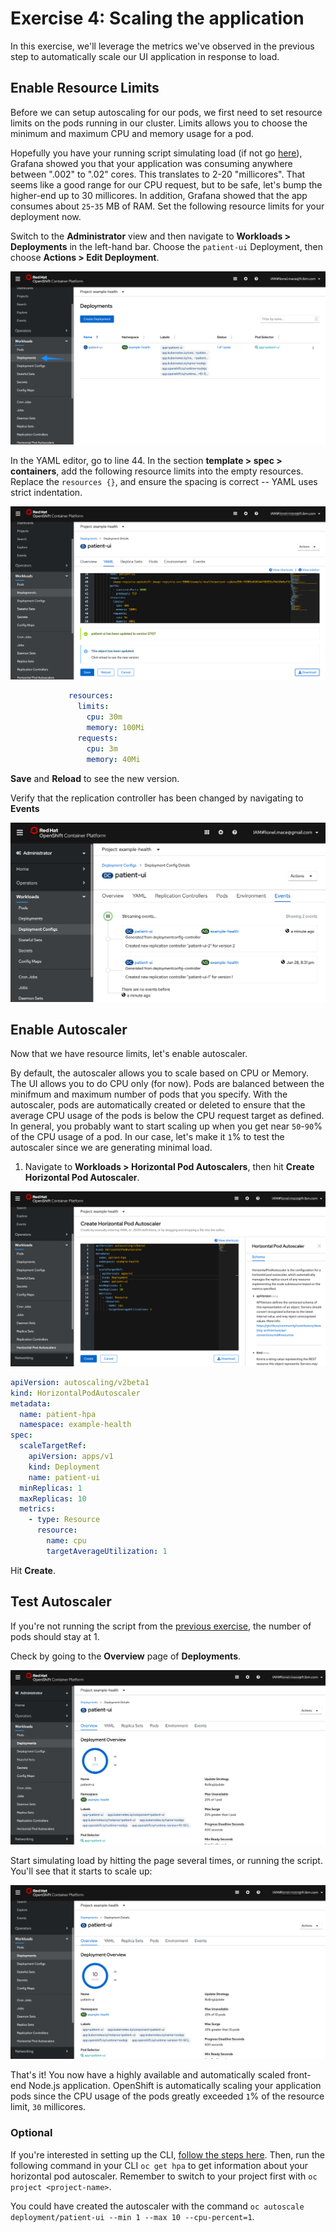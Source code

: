 # Exercise 4: Scaling the application

In this exercise, we'll leverage the metrics we've observed in the previous step to automatically scale our UI application in response to load.

## Enable Resource Limits

Before we can setup autoscaling for our pods, we first need to set resource limits on the pods running in our cluster. Limits allows you to choose the minimum and maximum CPU and memory usage for a pod.

Hopefully you have your running script simulating load \(if not go [here](https://github.com/volaka/openshift101/tree/ddf989dfb9e05c279d6e35df771d4650951d6604/workshop/exercise-02/README.md#simulate-load-on-the-application)\), Grafana showed you that your application was consuming anywhere between ".002" to ".02" cores. This translates to 2-20 "millicores". That seems like a good range for our CPU request, but to be safe, let's bump the higher-end up to 30 millicores. In addition, Grafana showed that the app consumes about `25`-`35` MB of RAM. Set the following resource limits for your deployment now.

Switch to the **Administrator** view and then navigate to **Workloads &gt; Deployments** in the left-hand bar. Choose the `patient-ui` Deployment, then choose **Actions &gt; Edit Deployment**.

![Deployments](../.gitbook/assets/ocp-deployments%20%281%29.png)

In the YAML editor, go to line 44. In the section **template &gt; spec &gt; containers**, add the following resource limits into the empty resources. Replace the `resources {}`, and ensure the spacing is correct -- YAML uses strict indentation.

![Limits YAML](../.gitbook/assets/ocp-limits-yaml%20%281%29.png)

```yaml
             resources:
               limits:
                 cpu: 30m
                 memory: 100Mi
               requests:
                 cpu: 3m
                 memory: 40Mi
```

**Save** and **Reload** to see the new version.

Verify that the replication controller has been changed by navigating to **Events**

![Resource Limits](../.gitbook/assets/ocp-dc-events%20%281%29.png)

## Enable Autoscaler

Now that we have resource limits, let's enable autoscaler.

By default, the autoscaler allows you to scale based on CPU or Memory. The UI allows you to do CPU only \(for now\). Pods are balanced between the minifmum and maximum number of pods that you specify. With the autoscaler, pods are automatically created or deleted to ensure that the average CPU usage of the pods is below the CPU request target as defined. In general, you probably want to start scaling up when you get near `50`-`90`% of the CPU usage of a pod. In our case, let's make it `1`% to test the autoscaler since we are generating minimal load.

1. Navigate to **Workloads &gt; Horizontal Pod Autoscalers**, then hit **Create Horizontal Pod Autoscaler**.

![HPA](../.gitbook/assets/ocp-hpa%20%281%29.png)

```yaml
apiVersion: autoscaling/v2beta1
kind: HorizontalPodAutoscaler
metadata:
  name: patient-hpa
  namespace: example-health
spec:
  scaleTargetRef:
    apiVersion: apps/v1
    kind: Deployment
    name: patient-ui
  minReplicas: 1
  maxReplicas: 10
  metrics:
    - type: Resource
      resource:
        name: cpu
        targetAverageUtilization: 1
```

Hit **Create**.

## Test Autoscaler

If you're not running the script from the [previous exercise](https://github.com/volaka/openshift101/tree/20ae53f9e65e9248a62f872d70f837850fbe3ae9/workshop/exercise-04/exercise-2.md#simulate-load-on-the-application), the number of pods should stay at 1.

Check by going to the **Overview** page of **Deployments**.

![Scaled to 1 pod](../.gitbook/assets/ocp-hpa-before%20%281%29.png)

Start simulating load by hitting the page several times, or running the script. You'll see that it starts to scale up:

![Scaled to 4/10 pods](../.gitbook/assets/ocp-hpa-after%20%281%29.png)

That's it! You now have a highly available and automatically scaled front-end Node.js application. OpenShift is automatically scaling your application pods since the CPU usage of the pods greatly exceeded `1`% of the resource limit, `30` millicores.

### Optional

If you're interested in setting up the CLI, [follow the steps here](https://github.com/volaka/openshift101/tree/20ae53f9e65e9248a62f872d70f837850fbe3ae9/workshop/getting-started/setup_cli.md). Then, run the following command in your CLI `oc get hpa` to get information about your horizontal pod autoscaler. Remember to switch to your project first with `oc project <project-name>`.

You could have created the autoscaler with the command `oc autoscale deployment/patient-ui --min 1 --max 10 --cpu-percent=1`.

